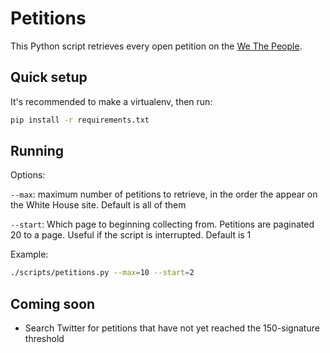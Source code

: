 # Petitions

This Python script retrieves every open petition on the [We The People](https://petitions.whitehouse.gov/petitions).

## Quick setup

It's recommended to make a virtualenv, then run:

```bash
pip install -r requirements.txt
```

## Running

Options:

`--max`: maximum number of petitions to retrieve, in the order the appear on the White House site. Default is all of them

`--start`: Which page to beginning collecting from. Petitions are paginated 20 to a page. Useful if the script is interrupted. Default is 1

Example:

```bash
./scripts/petitions.py --max=10 --start=2
```

## Coming soon

* Search Twitter for petitions that have not yet reached the 150-signature threshold
